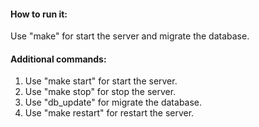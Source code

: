 #### How to run it:
Use "make" for start the server and migrate the database.
#### Additional commands:
1. Use "make start" for start the server.
2. Use "make stop" for stop the server.  
3. Use "db_update" for migrate the database.    
4. Use "make restart" for restart the server.
